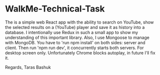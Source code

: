 # WalkMe-Technical-Task

The is a simple web React app with the ability to search on YouTube, show the selected results on a (YouTube) player and save it as history into a database.
I intentionally use Redux in such a small app to show my understanding of this important library. Also, I use Mongoose to manage with MongoDB.
You have to 'run npm install' on both sides: server and client. Then run 'npm run dev', it concurrently starts both servers. 
For desktop screen only.
Unfortunately Chrome blocks autoplay, in future I'll fix it.

Regards, Taras Bashuk
